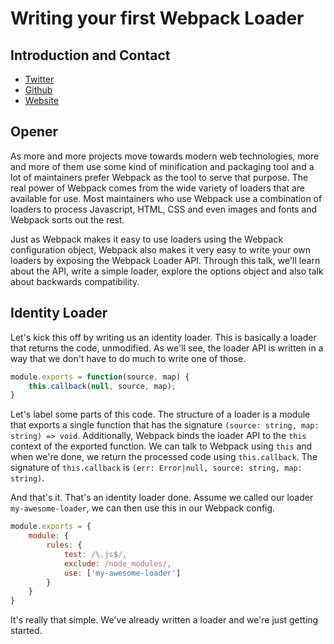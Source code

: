 # Writing your first Webpack Loader

## Introduction and Contact

* [Twitter](https://twitter.com/YashdalfTheGray)
* [Github](https://github.com/YashdalfTheGray)
* [Website](https://yashkulshrestha.carrd.co/)

## Opener

As more and more projects move towards modern web technologies, more and more of them use some kind of minification and packaging tool and a lot of maintainers prefer Webpack as the tool to serve that purpose. The real power of Webpack comes from the wide variety of loaders that are available for use. Most maintainers who use Webpack use a combination of loaders to process Javascript, HTML, CSS and even images and fonts and Webpack sorts out the rest.

Just as Webpack makes it easy to use loaders using the Webpack configuration object, Webpack also makes it very easy to write your own loaders by exposing the Webpack Loader API. Through this talk, we'll learn about the API, write a simple loader, explore the options object and also talk about backwards compatibility.

## Identity Loader

Let's kick this off by writing us an identity loader. This is basically a loader that returns the code, unmodified. As we'll see, the loader API is written in a way that we don't have to do much to write one of those.

```javascript
module.exports = function(source, map) {
    this.callback(null, source, map);
}
```

Let's label some parts of this code. The structure of a loader is a module that exports a single function that has the signature `(source: string, map: string) => void`. Additionally, Webpack binds the loader API to the `this` context of the exported function. We can talk to Webpack using `this` and when we're done, we return the processed code using `this.callback`. The signature of `this.callback` is `(err: Error|null, source: string, map: string)`. 

And that's it. That's an identity loader done. Assume we called our loader `my-awesome-loader`, we can then use this in our Webpack config.

```javascript
module.exports = {
    module: {
        rules: {
            test: /\.js$/,
            exclude: /node_modules/,
            use: ['my-awesome-loader']
        }
    }
}
```

It's really that simple. We've already written a loader and we're just getting started.
